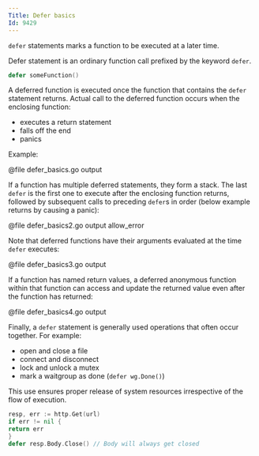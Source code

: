 ```yaml
---
Title: Defer basics
Id: 9429
---
```

`defer` statements marks a function to be executed at a later time.

Defer statement is an ordinary function call prefixed by the keyword `defer`.

```go
defer someFunction()
```

A deferred function is executed once the function that contains the `defer` statement returns. Actual call to the deferred function occurs when the enclosing function:
- executes a return statement
- falls off the end
- panics

Example:

@file defer_basics.go output

If a function has multiple deferred statements, they form a stack. The last `defer` is the first one to execute after the enclosing function returns, followed by subsequent calls to preceding `defer`s in order (below example returns by causing a panic):

@file defer_basics2.go output allow_error

Note that deferred functions have their arguments evaluated at the time `defer` executes:

@file defer_basics3.go output

If a function has named return values, a deferred anonymous function within that function can access and update the returned value even after the function has returned:

@file defer_basics4.go output

Finally, a `defer` statement is generally used operations that often occur together. For example:
- open and close a file
- connect and disconnect
- lock and unlock a mutex
- mark a waitgroup as done (`defer wg.Done()`)

This use ensures proper release of system resources irrespective of the flow of execution.

```go
resp, err := http.Get(url)
if err != nil {
return err
}
defer resp.Body.Close() // Body will always get closed
```
